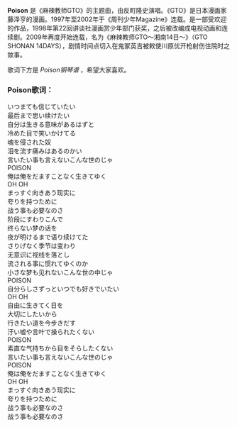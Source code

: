

**Poison**
是《麻辣教师GTO》的主题曲，由反町隆史演唱。《GTO》是日本漫画家藤泽亨的漫画。1997年至2002年于《周刊少年Magazine》连载。是一部受欢迎的作品，1998年第22回讲谈社漫画赏少年部门获奖，之后被改编成电视动画和连续剧。2009年再度开始连载，名为《麻辣教师GTO～湘南14日～》（GTO
SHONAN 14DAYS），剧情时间点切入在鬼冢英吉被敕使川原优开枪射伤住院时之故事。

  
歌词下方是 _Poison钢琴谱_ ，希望大家喜欢。

### Poison歌词：

いつまても信じていたい  
最后まで思い续けたい  
自分は生きる意味があるはずと  
冷めた目で笑いかけてる  
魂を侵された奴  
泪を流す痛みはあるのかい  
言いたい事も言えないこんな世のじゃ  
POISON  
俺は俺をだますことなく生きてゆく  
OH OH  
まっすぐ向きあう现实に  
夸りを持つために  
战う事も必要なのさ  
阶段にすわりこんで  
终らない梦の话を  
夜が明けるまで语り续けてた  
さりげなく季节は变わり  
无意识に视线を落とし  
流される事に惯れてゆくのか  
小さな梦も见れないこんな世の中じゃ  
POISON  
自分らしさずっといつでも好きでいたい  
OH OH  
自由に生きてく日を  
大切にしたいから  
行きたい道を今步きだす  
汙い嘘や言叶で操られたくない  
POISON  
素直な气持ちから目をそらしたくない  
言いたい事も言えないこんな世のじゃ  
POISON  
俺は俺をだますことなく生きてゆく  
OH OH  
まっすぐ向きあう现实に  
夸りを持つために  
战う事も必要なのさ  
战う事も必要なのさ

